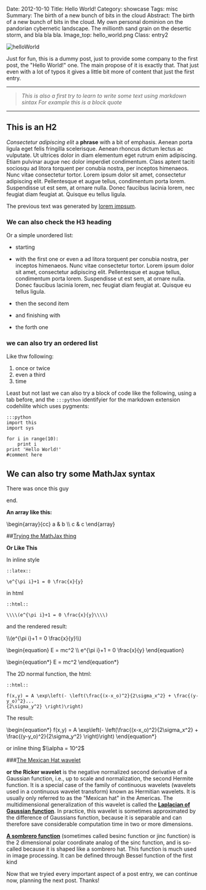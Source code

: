 Date: 2012-10-10
Title: Hello World!
Category: showcase
Tags: misc
Summary: The birth of a new bunch of bits in the cloud
Abstract: The birth of a new bunch of bits in the cloud. My own personal dominion on the pandorian cybernetic landscape. The millionth sand grain on the desertic storm, and bla bla bla.
Image_top: hello_world.png
Class: entry2

![helloWorld](/static/images/hello_world.png)

Just for fun, this is a dummy post, just to provide some company to the first post, the "Hello World!" one. The main propose of it is exactly that. That just even with a lot of typos it gives a little bit more of content that just the first entry.

-----------------------------------------------------------------------------
>*This is also a first try to learn to write some text using markdown sintax
> For example this is a block quote*
-----------------------------------------------------------------------------

## This is an H2

*Consectetur adipiscing elit* a **phrase** with a bit of emphasis. Aenean porta ligula eget felis fringilla scelerisque. Aenean rhoncus dictum lectus ac vulputate. Ut ultrices dolor in diam elementum eget rutrum enim adipiscing. Etiam pulvinar augue nec dolor imperdiet condimentum. Class aptent taciti sociosqu ad litora torquent per conubia nostra, per inceptos himenaeos. Nunc vitae consectetur tortor. Lorem ipsum dolor sit amet, consectetur adipiscing elit. Pellentesque et augue tellus, condimentum porta lorem. Suspendisse ut est sem, at ornare nulla. Donec faucibus lacinia lorem, nec feugiat diam feugiat at. Quisque eu tellus ligula.

The previous text was generated by [lorem impsum](http://lipsum.org).

### We can also check the H3 heading

Or a simple unordered list:

* starting 

* with the first one or even a ad litora torquent per conubia nostra, per inceptos himenaeos. Nunc vitae consectetur tortor. Lorem ipsum dolor sit amet, consectetur adipiscing elit. Pellentesque et augue tellus, condimentum porta lorem. Suspendisse ut est sem, at ornare nulla. Donec faucibus lacinia lorem, nec feugiat diam feugiat at. Quisque eu tellus ligula.

* then the second item

* and finishing with

* the forth one

### we can also try an ordered list

Like thw following:

1. once or twice
1. even a third
1. time

Least but not last we can also try a block of code like the following, using a tab before, and the `:::python` identifyier for the markdown extension codehilite which uses pygments:

	:::python
	import this
	import sys

	for i in range(10):
		print i
	print 'Hello World!'
	#comment here

## We can also try some MathJax syntax

There was once this guy

end.

__An array like this:__

\\begin{array}{cc}
  a & b \\\\
  c & c
\\end{array}



##[Trying the MathJax thing](http://docs.mathjax.org/en/latest/tex.html)

__Or Like This__

In inline style

	::latex::
	
	\e^{\pi i}+1 = 0 \frac{x}{y}
	
in html	

	::html::
	
	\\\\(e^{\pi i}+1 = 0 \frac{x}{y}\\\\)
	
and the rendered result:


\\\\(e^{\pi i}+1 = 0 \frac{x}{y}\\\\)


\\begin{equation}
   E = mc^2 \\\\
   e^{\pi i}+1 = 0 \frac{x}{y}
\\end{equation}

\\begin{equation\*}
   E = mc^2
\\end{equation\*}

The 2D normal function, the html:

	::html::
	
	f(x,y) = A \exp\left(- \left(\frac{(x-x_o)^2}{2\sigma_x^2} + \frac{(y-y_o)^2}...
	{2\sigma_y^2} \right)\right)
	
The result:

\\begin{equation\*}
	f(x,y) = A \exp\left(- \left(\frac{(x-x_o)^2}{2\sigma_x^2} + \frac{(y-y_o)^2}{2\sigma_y^2} \right)\right)
\\end{equation\*}


or inline thing $\\alpha = 10^2$

###[The Mexican Hat wavelet](http://en.wikipedia.org/wiki/Mexican_hat_wavelet)

__or the Ricker wavelet__ is the negative normalized second derivative of a Gaussian function, i.e., up to scale and normalization, the second Hermite function. It is a special case of the family of continuous wavelets (wavelets used in a continuous wavelet transform) known as Hermitian wavelets. It is usually only referred to as the "Mexican hat" in the Americas. The multidimensional generalization of this wavelet is called the __[Laplacian of Gaussian function](http://en.wikipedia.org/wiki/Laplacian_of_Gaussian#The_Laplacian_of_Gaussian)__. In practice, this wavelet is sometimes approximated by the difference of Gaussians function, because it is separable and can therefore save considerable computation time in two or more dimensions.


__[A sombrero function](http://en.wikipedia.org/wiki/Sombrero_function)__ (sometimes called besinc function or jinc function) is the 2 dimensional polar coordinate analog of the sinc function, and is so-called because it is shaped like a sombrero hat. This function is much used in image processing. It can be defined through Bessel function of the first kind


Now that we tryied every important aspect of a post entry, we can continue now, planning the next post.
Thanks!